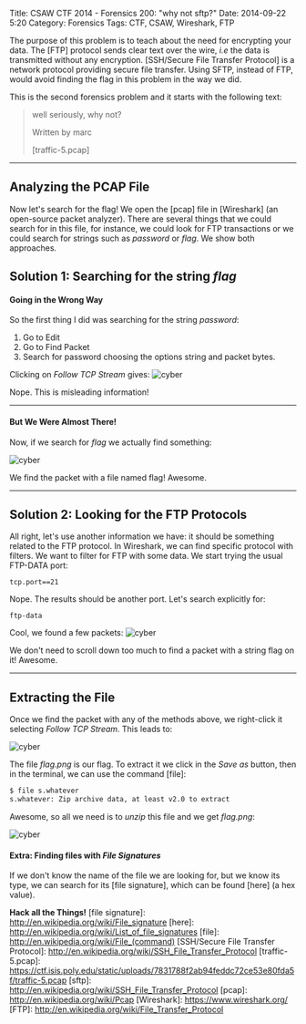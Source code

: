 Title: CSAW CTF 2014 - Forensics 200: "why not sftp?"
Date: 2014-09-22 5:20
Category: Forensics
Tags: CTF, CSAW, Wireshark, FTP



The purpose of this problem is to teach about the need for encrypting your data. The [FTP]  protocol sends clear text over the wire, *i.e* the data is transmitted without any encryption.
 [SSH/Secure File Transfer Protocol] is a network protocol providing secure file transfer. Using SFTP, instead of FTP, would avoid finding the flag in this problem in the way we did.

This is the second forensics problem and it starts with the following text:

> well seriously, why not?
>
> Written by marc
>
> [traffic-5.pcap]
>



---

## Analyzing the PCAP File

Now let's search for the flag! We open the [pcap] file in [Wireshark] (an open-source packet analyzer). There are several things that we could search for in this file, for instance, we could look for FTP transactions or we could search for strings such as *password* or *flag*. We show both approaches.


## Solution 1: Searching for the string *flag*

#### Going in the Wrong Way

So the first thing I did was searching for the string *password*:

1. Go to Edit
2. Go to Find Packet
3. Search for password choosing the options string and packet bytes.

Clicking on *Follow TCP Stream* gives:
![cyber](http://i.imgur.com/c61P5Aj.png)

Nope. This is misleading information!

---

#### But We Were Almost There!

Now, if we search for *flag* we actually find something:

![cyber](http://i.imgur.com/knuwJFq.png)

We find the packet with a file named flag! Awesome.


---

## Solution 2: Looking for the FTP Protocols

All right, let's use another information we have: it should be something related to the FTP protocol. In Wireshark, we can find specific protocol with filters. We want to filter for FTP with some data. We start trying the usual FTP-DATA port:

```
tcp.port==21
```

Nope. The results should be another port. Let's search explicitly for:

```
ftp-data
```

Cool, we found a few packets:
![cyber](http://i.imgur.com/cWhiXZD.png)

 We don't need to scroll down too much to find a packet with a string flag on it! Awesome.


---

## Extracting the File

Once we find the packet with any of the methods above, we right-click it selecting *Follow TCP Stream*. This leads to:

![cyber](http://i.imgur.com/LZTse2s.png)

The file *flag.png* is our flag. To extract it we  click in the *Save as* button, then in the terminal, we can use the command [file]:
```sh
$ file s.whatever
s.whatever: Zip archive data, at least v2.0 to extract
```

Awesome, so all we need is to *unzip* this file and we get *flag.png*:

![cyber](http://i.imgur.com/WcxyITv.png)

#### Extra: Finding files with *File Signatures*
If we don't know the name of the file we are looking for, but we know its type, we can search for its [file signature], which can be found [here] (a hex value).


**Hack all the Things!**
[file signature]: http://en.wikipedia.org/wiki/File_signature
[here]: http://en.wikipedia.org/wiki/List_of_file_signatures
[file]: http://en.wikipedia.org/wiki/File_(command)
[SSH/Secure File Transfer Protocol]: http://en.wikipedia.org/wiki/SSH_File_Transfer_Protocol
[traffic-5.pcap]: https://ctf.isis.poly.edu/static/uploads/7831788f2ab94feddc72ce53e80fda5f/traffic-5.pcap
[sftp]: http://en.wikipedia.org/wiki/SSH_File_Transfer_Protocol
[pcap]: http://en.wikipedia.org/wiki/Pcap
[Wireshark]: https://www.wireshark.org/
[FTP]: http://en.wikipedia.org/wiki/File_Transfer_Protocol

